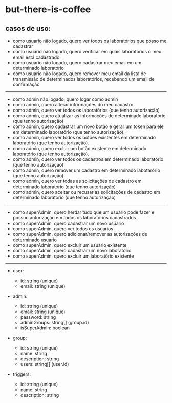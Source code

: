 # but-there-is-coffee

## casos de uso:

-   como usuario não logado, quero ver todos os laboratórios que posso me cadastrar
-   como usuario não logado, quero verificar em quais laboratórios o meu email está cadastrado
-   como usuario não logado, quero cadastrar meu email em um determinado laboratório
-   como usuario não logado, quero remover meu email da lista de transmissão de determinados laboratórios, recebendo um email de confirmação

---

-   como admin não logado, quero logar como admin
-   como admin, quero alterar informações do meu cadastro
-   como admin, quero ver todos os laboratórios (que tenho autorização)
-   como admin, quero atualizar as informações de determinado laboratório (que tenho autorização)
-   como admin, quero cadastrar um novo botão e gerar um token para ele em determinado laboratório (que tenho autorização).
-   como admin, quero ver todos os botões existentes em determinado laboratório (que tenho autorização).
-   como admin, quero excluir um botão existente em determinado laboratório (que tenho autorização).
-   como admin, quero ver todos os cadastros em determinado laboratório (que tenho autorização)
-   como admin, quero remover um cadastro em determinado labotarório (que tenho autorização)
-   como admin, quero ver todas as solicitações de cadastro em determinado laboratório (que tenho autorização)
-   como admin, quero aceitar ou recusar as solicitações de cadastro em determinado laboratório (que tenho autorização)

---

-   como superAdmin, quero herdar tudo que um usuario pode fazer e possuo autorização em todos os laboratórios cadastrados
-   como superAdmin, quero cadastrar um novo usuario
-   como superAdmin, quero ver todos os usuarios
-   como superAdmin, quero adicionar/remover as autorizações de determinado usuario
-   como superAdmin, quero excluir um usuario existente
-   como superAdmin, quero cadastrar um novo laboratório
-   como superAdmin, quero excluir um laboratório existente

---

-   user:

    -   id: string (unique)
    -   email: string (unique)

-   admin:

    -   id: string (unique)
    -   email: string (unique)
    -   password: string
    -   adminGroups: string[] (group.id)
    -   isSuperAdmin: boolean

-   group:

    -   id: string (unique)
    -   name: string
    -   description: string
    -   users: string[] (user.id)

-   triggers:
    -   id: string (unique)
    -   name: string
    -   description: string
